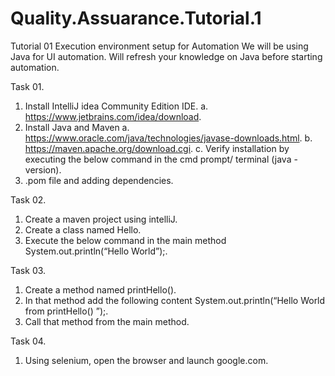 # Quality.Assuarance.Tutorial.1
Tutorial 01
Execution environment setup for Automation
We will be using Java for UI automation. Will refresh your knowledge on Java before starting
automation.

Task 01.

1. Install IntelliJ idea Community Edition IDE.
a. https://www.jetbrains.com/idea/download.
2. Install Java and Maven
a. https://www.oracle.com/java/technologies/javase-downloads.html.
b. https://maven.apache.org/download.cgi.
c. Verify installation by executing the below command in the cmd prompt/
terminal (java -version).
3. .pom file and adding dependencies.

Task 02.

1. Create a maven project using intelliJ.
2. Create a class named Hello.
3. Execute the below command in the main method System.out.println(“Hello World”);.

Task 03.

1. Create a method named printHello().
2. In that method add the following content System.out.println(“Hello World from
printHello() ”);.
3. Call that method from the main method.

Task 04.

1. Using selenium, open the browser and launch google.com.
